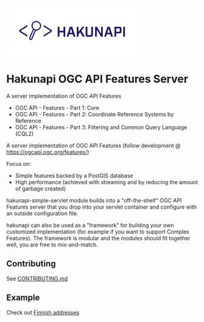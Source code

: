 <img src="hakunapi_logo_v1.png" alt="hakunapi logo" width="350"/>

# Hakunapi OGC API Features Server

A server implementation of OGC API Features 
* OGC API - Features - Part 1: Core
* OGC API - Features - Part 2: Coordinate Reference Systems by Reference
* OGC API - Features - Part 3: Filtering and Common Query Language (CQL2)

A server implementation of OGC API Features
(follow development @ https://ogcapi.ogc.org/features/)

Focus on:
* Simple features backed by a PostGIS database
* High performance (achieved with streaming and by reducing the amount of garbage created)  

hakunapi-simple-servlet module builds into a "off-the-shelf" OGC API Features server that you drop into your servlet container and configure with an outside configuration file.

hakunapi can also be used as a "framework" for building your own customized implementation (for example if you want to support Complex Features). The framework is modular and the modules should fit together well, you are free to mix-and-match.  

## Contributing

See [CONTRIBUTING.md](CONTRIBUTING.md)

## Example

Check out [Finnish addresses](examples/finnish_addresses)
